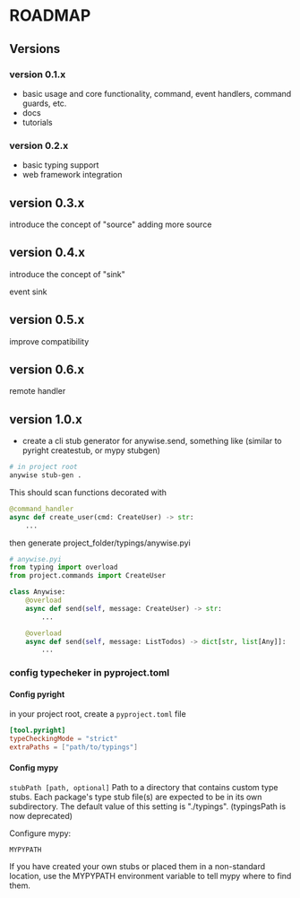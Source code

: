 # ROADMAP

## Versions

### version 0.1.x

- basic usage and core functionality, command, event handlers, command guards, etc.
- docs
- tutorials

### version 0.2.x

- basic typing support
- web framework integration

## version 0.3.x

introduce the concept of "source"
adding more source

## version 0.4.x

introduce the concept of "sink"

event sink

## version 0.5.x

improve compatibility

## version 0.6.x

remote handler

## version 1.0.x

- create a cli stub generator for anywise.send, something like
(similar to pyright createstub, or mypy stubgen)

```bash
# in project root
anywise stub-gen .
```

This should scan functions decorated with

```py
@command_handler
async def create_user(cmd: CreateUser) -> str:
    ...
```

then generate project_folder/typings/anywise.pyi

```py
# anywise.pyi
from typing import overload
from project.commands import CreateUser

class Anywise:
    @overload
    async def send(self, message: CreateUser) -> str:
        ...

    @overload
    async def send(self, message: ListTodos) -> dict[str, list[Any]]:
        ...
```

### config typecheker in pyproject.toml

#### Config pyright

in your project root, create a `pyproject.toml` file

```toml
[tool.pyright]
typeCheckingMode = "strict"
extraPaths = ["path/to/typings"]
```

#### Config mypy

`stubPath [path, optional]`
Path to a directory that contains custom type stubs. Each package's type stub file(s) are expected to be in its own subdirectory. The default value of this setting is "./typings". (typingsPath is now deprecated)

Configure mypy:

`MYPYPATH`

If you have created your own stubs or placed them in a non-standard location,
use the MYPYPATH environment variable to tell mypy where to find them.

